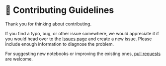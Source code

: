 # 👋 Contributing Guidelines

Thank you for thinking about contributing.

If you find a typo, bug, or other issue somewhere, we would appreciate it if you would head over to the [Issues page](https://github.com/LinusP217/Working_TDDFT/issues) and create a new issue. Please include enough information to diagnose the problem.

For suggesting new notebooks or improving the existing ones, [pull requests](https://github.com/LinusP217/Working_TDDFT/pulls) are welcome.

